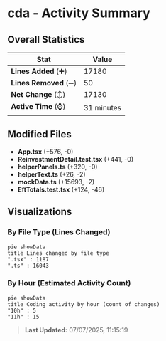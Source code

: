 # cda - Activity Summary 

## Overall Statistics

| Stat                   | Value                                                             |
| ---------------------- | ----------------------------------------------------------------- |
| **Lines Added** (➕)   | 17180                                          |
| **Lines Removed** (➖) | 50                                        |
| **Net Change** (↕)    | 17130                |
| **Active Time** (⌚)   | 31 minutes |


## Modified Files
- **App.tsx** (+576, -0)
- **ReinvestmentDetail.test.tsx** (+441, -0)
- **helperPanels.ts** (+320, -0)
- **helperText.ts** (+26, -2)
- **mockData.ts** (+15693, -2)
- **EftTotals.test.tsx** (+124, -46)

## Visualizations

### By File Type (Lines Changed)

```mermaid
pie showData
title Lines changed by file type
".tsx" : 1187
".ts" : 16043
```

### By Hour (Estimated Activity Count)

```mermaid
pie showData
title Coding activity by hour (count of changes)
"10h" : 5
"11h" : 15
```


> **Last Updated:** 07/07/2025, 11:15:19